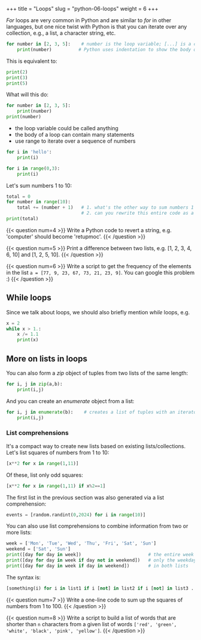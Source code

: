 +++
title = "Loops"
slug = "python-06-loops"
weight = 6
+++

<!-- # For Loops -->

*For* loops are very common in Python and are similar to *for* in other languages, but one nice twist with Python is
that you can iterate over any collection, e.g., a list, a character string, etc.

```py
for number in [2, 3, 5]:    # number is the loop variable; [...] is a collection
    print(number)          # Python uses indentation to show the body of the loop
```

This is equivalent to:
```py
print(2)
print(3)
print(5)
```

What will this do:
```py
for number in [2, 3, 5]:
    print(number)
print(number)
```

* the loop variable could be called anything
* the body of a loop can contain many statements
* use range to iterate over a sequence of numbers

```py
for i in 'hello':
    print(i)
```

```py
for i in range(0,3):
    print(i)
```
	
Let's sum numbers 1 to 10:

```py
total = 0
for number in range(10):
    total += (number + 1)   # 1. what's the other way to sum numbers 1 to 10? how about range(1,11)?
	                        # 2. can you rewrite this entire code as a one-liner?
print(total)
```

{{< question num=4 >}}
Write a Python code to revert a string, e.g. 'computer' should become 'retupmoc'.
{{< /question >}}

<!-- **Solution 1:** -->
<!-- ```py -->
<!-- n = '' -->
<!-- for i in 'computer': -->
<!--     n = i + n -->
<!-- print(n) -->
<!-- ``` -->
<!-- **Solution 2:** -->
<!-- ```py -->
<!-- a = list('computer') -->
<!-- a.reverse() -->
<!-- ''.join(a)      # convert the list to a string -->
<!-- help(''.join)   # concatenate all strings in the iterable with the separator from the original string -->
<!-- ``` -->
<!-- **Solution 3:** -->
<!-- ```py -->
<!-- 'computer'[::-1] -->
<!-- ``` -->

{{< question num=5 >}}
Print a difference between two lists, e.g. [1, 2, 3, 4, 6, 10] and [1, 2, 5, 10].
{{< /question >}}

{{< question num=6 >}}
Write a script to get the frequency of the elements in the list `a = [77, 9, 23, 67, 73, 21, 23, 9]`. You can google
this problem :)
{{< /question >}}

<!-- **Solution 1:** -->
<!-- ```py -->
<!-- a = [77, 9, 23, 67, 73, 21, 23, 9] -->
<!-- a.count(77)        # prints 1 -->
<!-- a.count(9)         # prints 2 -->
<!-- for i in a: -->
<!--     a.count(i)    # counts the frequency of 'i' in list 'a' -->
<!-- ``` -->
<!-- **Solution 2:** -->
<!-- ```py -->
<!-- a = [77, 9, 23, 67, 73, 21, 23, 9] -->
<!-- for i in set(a): -->
<!--     print(i, "is seen", a.count(i))   # no redundant output -->
<!-- ``` -->
<!-- **Solution 3:** -->
<!-- ```py -->
<!-- a = [77, 9, 23, 67, 73, 21, 23, 9] -->
<!-- import collections -->
<!-- print(collections.Counter(a)) -->

## While loops

Since we talk about loops, we should also briefly mention *while* loops, e.g.

```py
x = 2
while x > 1.:
    x /= 1.1
    print(x)
```

## More on lists in loops

You can also form a *zip* object of tuples from two lists of the same length:

```py
for i, j in zip(a,b):
    print(i,j)
```

And you can create an *enumerate* object from a list:

```py
for i, j in enumerate(b):    # creates a list of tuples with an iterator as the first element
    print(i,j)
```

<!-- **Exercise:** Write a script to sort a list in increasing order by the last element in each tuple, e.g., -->
<!-- input = [(2, 5), (1, 2), (4, 4), (2, 3), (2, 1)] should result in -->
<!-- [(2, 1), (1, 2), (2, 3), (4, 4), (2, 5)]. -->

### List comprehensions

It's a compact way to create new lists based on existing lists/collections. Let's list squares of numbers
from 1 to 10:

```py
[x**2 for x in range(1,11)]
```

Of these, list only odd squares:

```py
[x**2 for x in range(1,11) if x%2==1]
```

The first list in the previous section was also generated via a list comprehension:

```py
events = [random.randint(0,2024) for i in range(10)]
```

You can also use list comprehensions to combine information from two or more lists:

```py
week = ['Mon', 'Tue', 'Wed', 'Thu', 'Fri', 'Sat', 'Sun']
weekend = ['Sat', 'Sun']
print([day for day in week])                         # the entire week
print([day for day in week if day not in weekend])   # only the weekdays
print([day for day in week if day in weekend])       # in both lists
```

The syntax is:

```py
[something(i) for i in list1 if i [not] in list2 if i [not] in list3 ...]
```

{{< question num=7 >}}
Write a one-line code to sum up the squares of numbers from 1 to 100.
{{< /question >}}

{{< question num=8 >}}
Write a script to build a list of words that are shorter than `n` characters from a given list of words
`['red', 'green', 'white', 'black', 'pink', 'yellow']`.
{{< /question >}}
